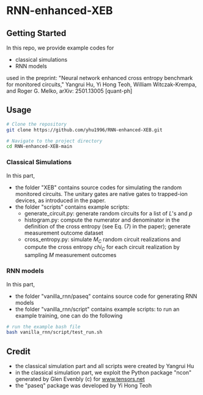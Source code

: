 # RNN-enhanced-XEB
 
## Getting Started
In this repo, we provide example codes for

- classical simulations 
- RNN models 

used in the preprint: 
"Neural network enhanced cross entropy benchmark for monitored circuits," Yangrui Hu, Yi Hong Teoh, William Witczak-Krempa, and Roger G. Melko, arXiv: 2501.13005 [quant-ph]


## Usage

```bash
# Clone the repository
git clone https://github.com/yhu1996/RNN-enhanced-XEB.git

# Navigate to the project directory
cd RNN-enhanced-XEB-main
```

### Classical Simulations

In this part, 

- the folder "XEB" contains source codes for simulating the random monitored circuits. 
The unitary gates are native gates to trapped-ion devices, as introduced in the paper. 
- the folder "scripts" contains example scripts: 
	- generate_circuit.py: generate random circuits for a list of $L$'s and $p$
	- histogram.py: compute the numerator and denominator in the definition of the cross entropy (see Eq. (7) in the paper); generate measurement outcome dataset
	- cross_entropy.py: simulate $M_C$ random circuit realizations and compute the cross entropy $chi_C$ for each circuit realization by sampling $M$ measurement outcomes


### RNN models

In this part,

- the folder "vanilla_rnn/paseq" contains source code for generating RNN models
- the folder "vanilla_rnn/script" contains example scripts: to run an example training, one can do the following

```bash
# run the example bash file
bash vanilla_rnn/script/test_run.sh
```

## Credit
- the classical simulation part and all scripts were created by Yangrui Hu
- in the classical simulation part, we exploit the Python package "ncon" generated by Glen Evenbly (c) for www.tensors.net
- the "paseq" package was developed by Yi Hong Teoh
